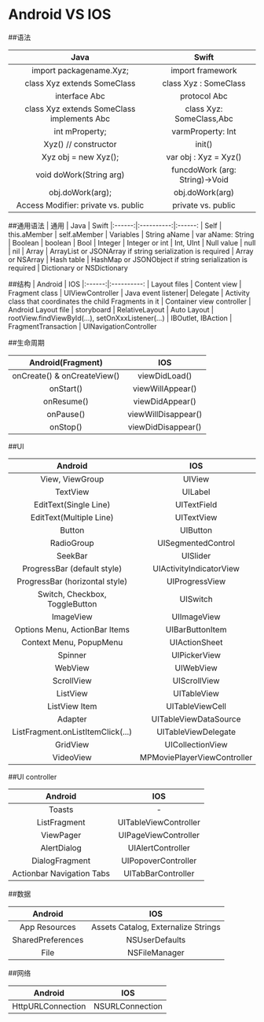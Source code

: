 Android  VS IOS
=============

##语法

| Java | Swift
|:------:|:----------:
| import packagename.Xyz; | import framework| class Xyz extends SomeClass | class Xyz : SomeClass| interface Abc | protocol Abc| class Xyz extends SomeClass implements Abc | class Xyz: SomeClass,Abc 
| int mProperty; | varmProperty: Int| Xyz() // constructor | init()| Xyz obj = new Xyz(); | var obj : Xyz = Xyz()| void doWork(String arg) | funcdoWork (arg: String)->Void| obj.doWork(arg); | obj.doWork(arg)| Access Modifier: private vs. public | private vs. public

##通用语法
| 通用 | Java | Swift
|:------:|:----------:|:------:
| Self | this.aMember | self.aMember
| Variables | String aName | var aName: String
| Boolean | boolean | Bool
| Integer | Integer or int | Int, UInt
| Null value | null | nil
| Array | ArrayList or JSONArray if string serialization is required | Array or NSArray| Hash table | HashMap or JSONObject if string serialization is required | Dictionary or NSDictionary

##结构
| Android | IOS
|:------:|:----------:
| Layout files | Content view 
| Fragment class | UIViewController
| Java event listener| Delegate
| Activity class that coordinates the child Fragments in it | Container view controller
| Android Layout file | storyboard
| RelativeLayout | Auto Layout
| rootView.findViewById(...), setOnXxxListener(...) | IBOutlet, IBAction
| FragmentTransaction | UINavigationController

##生命周期

| Android(Fragment) | IOS
|:------:|:----------:
| onCreate() & onCreateView() | viewDidLoad()
| onStart() | viewWillAppear()
| onResume() | viewDidAppear()
| onPause() | viewWillDisappear()
| onStop() | viewDidDisappear()


##UI

| Android | IOS
|:------:|:----------:
| View, ViewGroup | UIView
| TextView | UILabel
| EditText(Single Line) | UITextField
| EditText(Multiple Line) | UITextView
| Button | UIButton
| RadioGroup | UISegmentedControl
| SeekBar | UISlider
| ProgressBar (default style) | UIActivityIndicatorView
| ProgressBar (horizontal style) | UIProgressView
| Switch, Checkbox, ToggleButton | UISwitch
| ImageView | UIImageView
| Options Menu, ActionBar Items | UIBarButtonItem
| Context Menu, PopupMenu | UIActionSheet
| Spinner | UIPickerView
| WebView | UIWebView
| ScrollView | UIScrollView
| ListView | UITableView 
| ListView Item | UITableViewCell
| Adapter | UITableViewDataSource 
| ListFragment.onListItemClick(...) | UITableViewDelegate
| GridView | UICollectionView
| VideoView | MPMoviePlayerViewController

##UI controller 

| Android | IOS
|:------:|:----------:
| Toasts | -
| ListFragment | UITableViewController 
| ViewPager | UIPageViewController
| AlertDialog | UIAlertController
| DialogFragment | UIPopoverController
| Actionbar Navigation Tabs | UITabBarController

##数据

| Android | IOS
|:------:|:----------:
| App Resources | Assets Catalog, Externalize Strings
| SharedPreferences | NSUserDefaults
| File | NSFileManager

##网络

| Android | IOS
|:------:|:----------:
| HttpURLConnection | NSURLConnection


